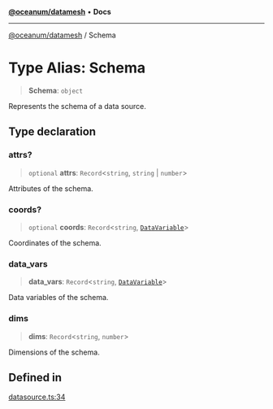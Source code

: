 [**@oceanum/datamesh**](../README.md) • **Docs**

***

[@oceanum/datamesh](../README.md) / Schema

# Type Alias: Schema

> **Schema**: `object`

Represents the schema of a data source.

## Type declaration

### attrs?

> `optional` **attrs**: `Record`\<`string`, `string` \| `number`\>

Attributes of the schema.

### coords?

> `optional` **coords**: `Record`\<`string`, [`DataVariable`](DataVariable.md)\>

Coordinates of the schema.

### data\_vars

> **data\_vars**: `Record`\<`string`, [`DataVariable`](DataVariable.md)\>

Data variables of the schema.

### dims

> **dims**: `Record`\<`string`, `number`\>

Dimensions of the schema.

## Defined in

[datasource.ts:34](https://github.com/oceanum-io/oceanum-js/blob/16e7839874a87c82d4c481b562840bf7ccac2d83/packages/datamesh/src/lib/datasource.ts#L34)
